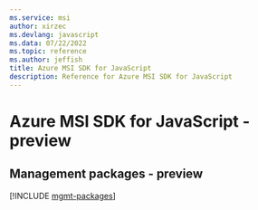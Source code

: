 ```yaml
---
ms.service: msi
author: xirzec
ms.devlang: javascript
ms.data: 07/22/2022
ms.topic: reference
ms.author: jeffish
title: Azure MSI SDK for JavaScript
description: Reference for Azure MSI SDK for JavaScript
---
```

# Azure MSI SDK for JavaScript - preview

## Management packages - preview
[!INCLUDE [mgmt-packages](msi-mgmt-index.md)]